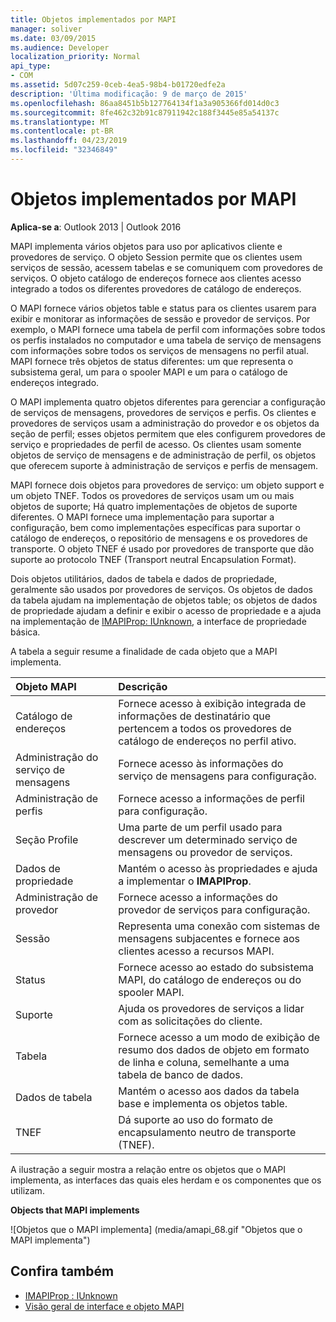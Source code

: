 ```yaml
---
title: Objetos implementados por MAPI
manager: soliver
ms.date: 03/09/2015
ms.audience: Developer
localization_priority: Normal
api_type:
- COM
ms.assetid: 5d07c259-0ceb-4ea5-98b4-b01720edfe2a
description: 'Última modificação: 9 de março de 2015'
ms.openlocfilehash: 86aa8451b5b127764134f1a3a905366fd014d0c3
ms.sourcegitcommit: 8fe462c32b91c87911942c188f3445e85a54137c
ms.translationtype: MT
ms.contentlocale: pt-BR
ms.lasthandoff: 04/23/2019
ms.locfileid: "32346849"
---
```

# <a name="mapi-implemented-objects"></a>Objetos implementados por MAPI
  
**Aplica-se a**: Outlook 2013 | Outlook 2016 
  
MAPI implementa vários objetos para uso por aplicativos cliente e provedores de serviço. O objeto Session permite que os clientes usem serviços de sessão, acessem tabelas e se comuniquem com provedores de serviços. O objeto catálogo de endereços fornece aos clientes acesso integrado a todos os diferentes provedores de catálogo de endereços. 
  
O MAPI fornece vários objetos table e status para os clientes usarem para exibir e monitorar as informações de sessão e provedor de serviços. Por exemplo, o MAPI fornece uma tabela de perfil com informações sobre todos os perfis instalados no computador e uma tabela de serviço de mensagens com informações sobre todos os serviços de mensagens no perfil atual. MAPI fornece três objetos de status diferentes: um que representa o subsistema geral, um para o spooler MAPI e um para o catálogo de endereços integrado. 
  
O MAPI implementa quatro objetos diferentes para gerenciar a configuração de serviços de mensagens, provedores de serviços e perfis. Os clientes e provedores de serviços usam a administração do provedor e os objetos da seção de perfil; esses objetos permitem que eles configurem provedores de serviço e propriedades de perfil de acesso. Os clientes usam somente objetos de serviço de mensagens e de administração de perfil, os objetos que oferecem suporte à administração de serviços e perfis de mensagem. 
  
MAPI fornece dois objetos para provedores de serviço: um objeto support e um objeto TNEF. Todos os provedores de serviços usam um ou mais objetos de suporte; Há quatro implementações de objetos de suporte diferentes. O MAPI fornece uma implementação para suportar a configuração, bem como implementações específicas para suportar o catálogo de endereços, o repositório de mensagens e os provedores de transporte. O objeto TNEF é usado por provedores de transporte que dão suporte ao protocolo TNEF (Transport neutral Encapsulation Format).
  
Dois objetos utilitários, dados de tabela e dados de propriedade, geralmente são usados por provedores de serviços. Os objetos de dados da tabela ajudam na implementação de objetos table; os objetos de dados de propriedade ajudam a definir e exibir o acesso de propriedade e a ajuda na implementação de [IMAPIProp: IUnknown](imapipropiunknown.md), a interface de propriedade básica. 
  
A tabela a seguir resume a finalidade de cada objeto que a MAPI implementa.
  
|**Objeto MAPI**|**Descrição**|
|:-----|:-----|
|Catálogo de endereços  <br/> |Fornece acesso à exibição integrada de informações de destinatário que pertencem a todos os provedores de catálogo de endereços no perfil ativo.  <br/> |
|Administração do serviço de mensagens  <br/> |Fornece acesso às informações do serviço de mensagens para configuração.  <br/> |
|Administração de perfis  <br/> |Fornece acesso a informações de perfil para configuração.  <br/> |
|Seção Profile  <br/> |Uma parte de um perfil usado para descrever um determinado serviço de mensagens ou provedor de serviços.  <br/> |
|Dados de propriedade  <br/> |Mantém o acesso às propriedades e ajuda a implementar o **IMAPIProp**.  <br/> |
|Administração de provedor  <br/> |Fornece acesso a informações do provedor de serviços para configuração.  <br/> |
|Sessão  <br/> |Representa uma conexão com sistemas de mensagens subjacentes e fornece aos clientes acesso a recursos MAPI.  <br/> |
|Status  <br/> |Fornece acesso ao estado do subsistema MAPI, do catálogo de endereços ou do spooler MAPI.  <br/> |
|Suporte  <br/> |Ajuda os provedores de serviços a lidar com as solicitações do cliente.  <br/> |
|Tabela  <br/> |Fornece acesso a um modo de exibição de resumo dos dados de objeto em formato de linha e coluna, semelhante a uma tabela de banco de dados.  <br/> |
|Dados de tabela  <br/> |Mantém o acesso aos dados da tabela base e implementa os objetos table.  <br/> |
|TNEF  <br/> |Dá suporte ao uso do formato de encapsulamento neutro de transporte (TNEF).  <br/> |
   
A ilustração a seguir mostra a relação entre os objetos que o MAPI implementa, as interfaces das quais eles herdam e os componentes que os utilizam. 
  
**Objects that MAPI implements**
  
![Objetos que o MAPI implementa] (media/amapi_68.gif "Objetos que o MAPI implementa")
  
## <a name="see-also"></a>Confira também

- [IMAPIProp : IUnknown](imapipropiunknown.md)
- [Visão geral de interface e objeto MAPI](mapi-object-and-interface-overview.md)

